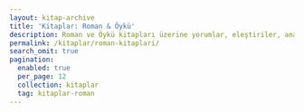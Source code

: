 ```yaml
---
layout: kitap-archive
title: 'Kitaplar: Roman & Öykü'
description: Roman ve Öykü kitapları üzerine yorumlar, eleştiriler, analizler.
permalink: /kitaplar/roman-kitaplari/
search_omit: true
pagination: 
  enabled: true
  per_page: 12
  collection: kitaplar
  tag: kitaplar-roman
---
```


